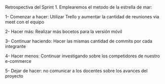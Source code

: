 Retrospectiva del Sprint 1.
Emplearemos el metodo de la estrella de mar:

1- Comenzar a hacer: Utilizar Trello y aumentar la cantidad de reuniones via meet con el equipo

2- Hacer más: Realizar más bocetos para la versión móvil

3- Continuar haciendo: Hacer las mismas cantidad de commits por cada integrante

4- Hacer menos: Continuar investigando sobre los competidores de nuestro e-commerce

5- Dejar de hacer: no comunicar a los docentes sobre los avances del proyecto